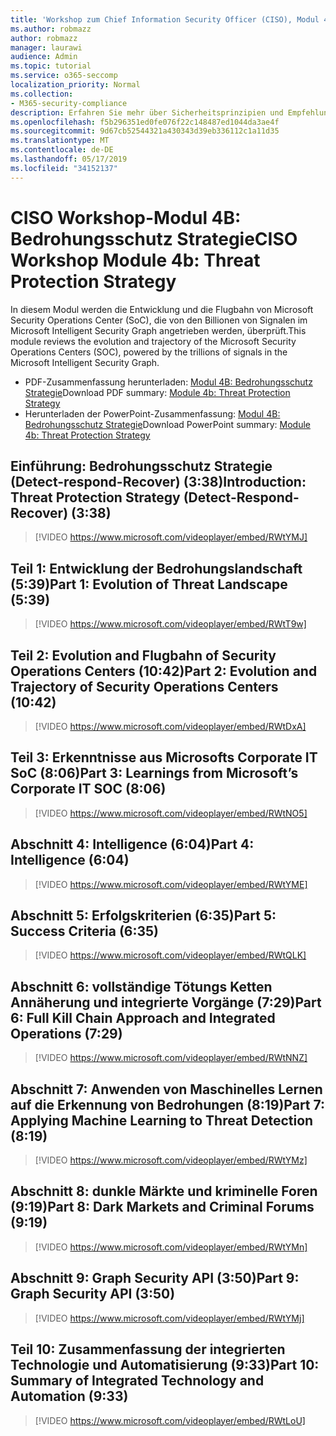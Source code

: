 ```yaml
---
title: 'Workshop zum Chief Information Security Officer (CISO), Modul 4B: Bedrohungsschutz Strategie'
ms.author: robmazz
author: robmazz
manager: laurawi
audience: Admin
ms.topic: tutorial
ms.service: o365-seccomp
localization_priority: Normal
ms.collection:
- M365-security-compliance
description: Erfahren Sie mehr über Sicherheitsprinzipien und Empfehlungen für die Modernisierung der Sicherheit in Ihrer Organisation.
ms.openlocfilehash: f5b296351ed0fe076f22c148487ed1044da3ae4f
ms.sourcegitcommit: 9d67cb52544321a430343d39eb336112c1a11d35
ms.translationtype: MT
ms.contentlocale: de-DE
ms.lasthandoff: 05/17/2019
ms.locfileid: "34152137"
---
```

# <a name="ciso-workshop-module-4b-threat-protection-strategy"></a><span data-ttu-id="3caa2-103">CISO Workshop-Modul 4B: Bedrohungsschutz Strategie</span><span class="sxs-lookup"><span data-stu-id="3caa2-103">CISO Workshop Module 4b: Threat Protection Strategy</span></span> 

<span data-ttu-id="3caa2-104">In diesem Modul werden die Entwicklung und die Flugbahn von Microsoft Security Operations Center (SoC), die von den Billionen von Signalen im Microsoft Intelligent Security Graph angetrieben werden, überprüft.</span><span class="sxs-lookup"><span data-stu-id="3caa2-104">This module reviews the evolution and trajectory of the Microsoft Security Operations Centers (SOC), powered by the trillions of signals in the Microsoft Intelligent Security Graph.</span></span>

- <span data-ttu-id="3caa2-105">PDF-Zusammenfassung herunterladen: [Modul 4B: Bedrohungsschutz Strategie](media/ciso-workshop-4b-threat-protection-strategy.pdf)</span><span class="sxs-lookup"><span data-stu-id="3caa2-105">Download PDF summary: [Module 4b: Threat Protection Strategy](media/ciso-workshop-4b-threat-protection-strategy.pdf)</span></span>
- <span data-ttu-id="3caa2-106">Herunterladen der PowerPoint-Zusammenfassung: [Modul 4B: Bedrohungsschutz Strategie](https://docs.microsoft.com/office365/securitycompliance/media/ciso-workshop-4b-threat-protection-strategy.pptx)</span><span class="sxs-lookup"><span data-stu-id="3caa2-106">Download PowerPoint summary: [Module 4b: Threat Protection Strategy](https://docs.microsoft.com/office365/securitycompliance/media/ciso-workshop-4b-threat-protection-strategy.pptx)</span></span>

## <a name="introduction-threat-protection-strategy-detect-respond-recover-338"></a><span data-ttu-id="3caa2-107">Einführung: Bedrohungsschutz Strategie (Detect-respond-Recover) (3:38)</span><span class="sxs-lookup"><span data-stu-id="3caa2-107">Introduction: Threat Protection Strategy (Detect-Respond-Recover) (3:38)</span></span>

> [!VIDEO https://www.microsoft.com/videoplayer/embed/RWtYMJ]

## <a name="part-1-evolution-of-threat-landscape-539"></a><span data-ttu-id="3caa2-108">Teil 1: Entwicklung der Bedrohungslandschaft (5:39)</span><span class="sxs-lookup"><span data-stu-id="3caa2-108">Part 1: Evolution of Threat Landscape (5:39)</span></span>

> [!VIDEO https://www.microsoft.com/videoplayer/embed/RWtT9w]

## <a name="part-2-evolution-and-trajectory-of-security-operations-centers-1042"></a><span data-ttu-id="3caa2-109">Teil 2: Evolution and Flugbahn of Security Operations Centers (10:42)</span><span class="sxs-lookup"><span data-stu-id="3caa2-109">Part 2: Evolution and Trajectory of Security Operations Centers (10:42)</span></span>

> [!VIDEO https://www.microsoft.com/videoplayer/embed/RWtDxA]

## <a name="part-3-learnings-from-microsofts-corporate-it-soc-806"></a><span data-ttu-id="3caa2-110">Teil 3: Erkenntnisse aus Microsofts Corporate IT SoC (8:06)</span><span class="sxs-lookup"><span data-stu-id="3caa2-110">Part 3: Learnings from Microsoft’s Corporate IT SOC (8:06)</span></span>

> [!VIDEO https://www.microsoft.com/videoplayer/embed/RWtNO5]

## <a name="part-4-intelligence-604"></a><span data-ttu-id="3caa2-111">Abschnitt 4: Intelligence (6:04)</span><span class="sxs-lookup"><span data-stu-id="3caa2-111">Part 4: Intelligence (6:04)</span></span>

> [!VIDEO https://www.microsoft.com/videoplayer/embed/RWtYME]

## <a name="part-5-success-criteria-635"></a><span data-ttu-id="3caa2-112">Abschnitt 5: Erfolgskriterien (6:35)</span><span class="sxs-lookup"><span data-stu-id="3caa2-112">Part 5: Success Criteria (6:35)</span></span>

> [!VIDEO https://www.microsoft.com/videoplayer/embed/RWtQLK]

## <a name="part-6-full-kill-chain-approach-and-integrated-operations-729"></a><span data-ttu-id="3caa2-113">Abschnitt 6: vollständige Tötungs Ketten Annäherung und integrierte Vorgänge (7:29)</span><span class="sxs-lookup"><span data-stu-id="3caa2-113">Part 6: Full Kill Chain Approach and Integrated Operations (7:29)</span></span>

> [!VIDEO https://www.microsoft.com/videoplayer/embed/RWtNNZ]

## <a name="part-7-applying-machine-learning-to-threat-detection-819"></a><span data-ttu-id="3caa2-114">Abschnitt 7: Anwenden von Maschinelles Lernen auf die Erkennung von Bedrohungen (8:19)</span><span class="sxs-lookup"><span data-stu-id="3caa2-114">Part 7: Applying Machine Learning to Threat Detection (8:19)</span></span>

> [!VIDEO https://www.microsoft.com/videoplayer/embed/RWtYMz]

## <a name="part-8-dark-markets-and-criminal-forums-919"></a><span data-ttu-id="3caa2-115">Abschnitt 8: dunkle Märkte und kriminelle Foren (9:19)</span><span class="sxs-lookup"><span data-stu-id="3caa2-115">Part 8: Dark Markets and Criminal Forums (9:19)</span></span>

> [!VIDEO https://www.microsoft.com/videoplayer/embed/RWtYMn]

## <a name="part-9-graph-security-api-350"></a><span data-ttu-id="3caa2-116">Abschnitt 9: Graph Security API (3:50)</span><span class="sxs-lookup"><span data-stu-id="3caa2-116">Part 9: Graph Security API (3:50)</span></span>

> [!VIDEO https://www.microsoft.com/videoplayer/embed/RWtYMj]

## <a name="part-10-summary-of-integrated-technology-and-automation-933"></a><span data-ttu-id="3caa2-117">Teil 10: Zusammenfassung der integrierten Technologie und Automatisierung (9:33)</span><span class="sxs-lookup"><span data-stu-id="3caa2-117">Part 10: Summary of Integrated Technology and Automation (9:33)</span></span>

> [!VIDEO https://www.microsoft.com/videoplayer/embed/RWtLoU]